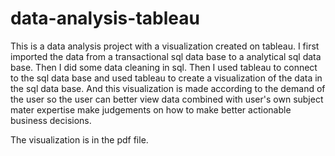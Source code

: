 # data-analysis-tableau

This is a data analysis project with a visualization created on tableau. I first imported the data from a transactional sql data base to a analytical sql data base. Then I did some data cleaning in sql. Then I used tableau to connect to the sql data base and used tableau to create a visualization of the data in the sql data base. And this visualization is made according to the demand of the user so the user can better view data combined with user's own subject mater expertise make judgements on how to make better actionable business decisions. 

The visualization is in the pdf file.
